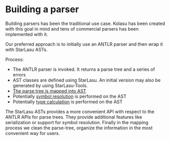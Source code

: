 # Building a parser

Building parsers has been the traditional use case. Kolasu has been created with this goal in mind and tens of commercial parsers has been 
implemented with it.

Our preferred approach is to initially use an ANTLR parser and then wrap it with StarLasu ASTs.

Process:

- The ANTLR parser is invoked. It returns a parse tree and a series of errors
- AST classes are defined using StarLasu. An initial version may also be generated by using StarLasu-Tools.
- [The parse tree is mapped into AST](https://github.com/Strumenta/StarLasu/blob/main/documentation/parsetree_to_ast.md)
- Potentially [symbol resolution](https://github.com/Strumenta/StarLasu/blob/main/documentation/symbol_resolution.md) is performed on the AST
- Potentially [type calculation](https://github.com/Strumenta/StarLasu/blob/main/documentation/typesystem.md) is performed on the AST

The StarLasu ASTs provides a more convenient API with respect to the ANTLR APIs for parse trees. They provide additional features like serialization 
or support for symbol resolution. Finally in the mapping process we clean the parse-tree, organize the information in the most convenient way for users.

